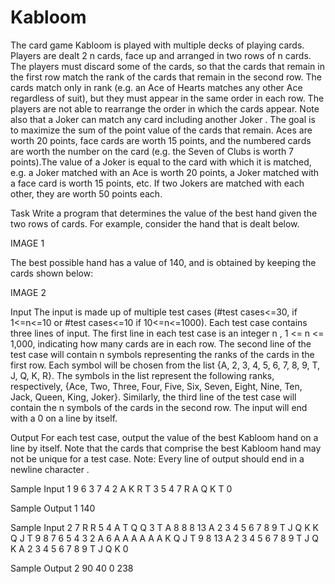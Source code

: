 # Kabloom

The card game Kabloom is played with multiple decks of playing cards. Players are dealt 2 n cards, face up and arranged in two rows of n cards. The players must discard some of the cards, so that the cards that remain in the first row match the rank of the cards that remain in the second row. The cards match only in rank (e.g. an Ace of Hearts matches any other Ace regardless of suit), but they must appear in the same order in each row. The players are not able to rearrange the order in which the cards appear. Note also that a Joker can match any card including another Joker . 
The goal is to maximize the sum of the point value of the cards that remain. Aces are worth 20 points, face cards are worth 15 points, and the numbered cards are worth the number on the card (e.g. the Seven of Clubs is worth 7 points).The value of a Joker is equal to the card with which it is matched, e.g. a Joker matched with an Ace is worth 20 points, a Joker matched with a face card is worth 15 points, etc. If two Jokers are matched with each other, they are worth 50 points each.

Task
Write a program that determines the value of the best hand given the two rows of cards. For example, consider the hand that is dealt below.

IMAGE 1

The best possible hand has a value of 140, and is obtained by keeping the cards shown below:

IMAGE 2

Input
The input is made up of multiple test cases (#test cases<=30, if 1<=n<=10 or #test cases<=10 if 10<=n<=1000). Each test case contains three lines of input. 
The first line in each test case is an integer n , 1 <= n <= 1,000, indicating how many cards are in each row. 
The second line of the test case will contain n symbols representing the ranks of the cards in the first row. Each symbol will be chosen from the list {A, 2, 3, 4, 5, 6, 7, 8, 9, T, J, Q, K, R}. The symbols in the list represent the following ranks, respectively, {Ace, Two, Three, Four, Five, Six, Seven, Eight, Nine, Ten, Jack, Queen, King, Joker}. Similarly, the third line of the test case will contain the n symbols of the cards in the second row. 
The input will end with a 0 on a line by itself.

Output
For each test case, output the value of the best Kabloom hand on a line by itself. Note that the cards that comprise the best Kabloom hand may not be unique for a test case. 
Note: Every line of output should end in a newline character .

Sample Input 1
9 
6 3 7 4 2 A K R T 
3 5 4 7 R A Q K T 
0

Sample Output 1
140

Sample Input 2
7 
R R 5 4 A T Q 
Q 3 T A 8 8 8 
13 
A 2 3 4 5 6 7 8 9 T J Q K 
K Q J T 9 8 7 6 5 4 3 2 A 
6 
A A A A A A 
K Q J T 9 8 
13 
A 2 3 4 5 6 7 8 9 T J Q K 
A 2 3 4 5 6 7 8 9 T J Q K 
0

Sample Output 2
90 
40 
0 
238